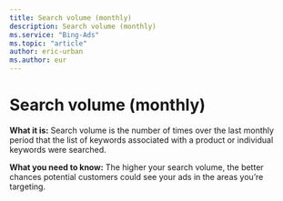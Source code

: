 ```yaml
---
title: Search volume (monthly)
description: Search volume (monthly)
ms.service: "Bing-Ads"
ms.topic: "article"
author: eric-urban
ms.author: eur
---
```


# Search volume (monthly)

**What it is:**    Search volume is the number of times over the last monthly period that the list of keywords associated with a product or individual keywords were searched.

**What you need to know:**     The higher your search volume, the better chances potential customers could see your ads in the areas you’re targeting.



